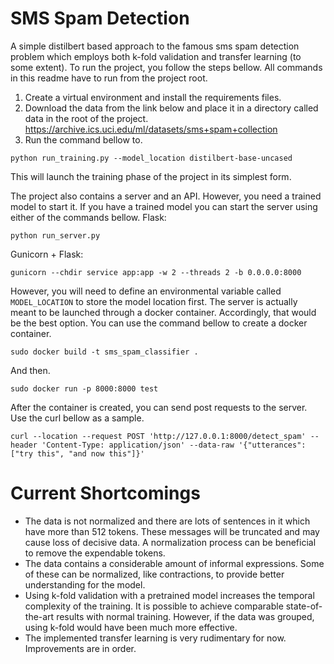 # SMS Spam Detection
A simple distilbert based approach to the famous sms spam detection problem which employs both k-fold validation and 
transfer learning (to some extent). To run the project, you follow the steps bellow.
All commands in this readme have to run from the project root.

1. Create a virtual environment and install the requirements files.
2. Download the data from the link below and place it in a directory called data in the root of the project.
https://archive.ics.uci.edu/ml/datasets/sms+spam+collection
3. Run the command bellow to.
```commandline
python run_training.py --model_location distilbert-base-uncased
```
This will launch the training phase of the project in its simplest form.

The project also contains a server and an API. However, you need a trained model to start it. If you have a trained
model you can start the server using either of the commands bellow.
Flask:
```commandline
python run_server.py
```

Gunicorn + Flask:
```commandline
gunicorn --chdir service app:app -w 2 --threads 2 -b 0.0.0.0:8000
```

However, you will need to define an environmental variable called `MODEL_LOCATION` to store the model location first.
The server is actually meant to be launched through a docker container. Accordingly, that would be the best option. You
can use the command bellow to create a docker container.
```commandline
sudo docker build -t sms_spam_classifier .
```
And then.
```commandline
sudo docker run -p 8000:8000 test
```

After the container is created, you can send post requests to the server. Use the curl bellow as a sample. 
```commandline
curl --location --request POST 'http://127.0.0.1:8000/detect_spam' --header 'Content-Type: application/json' --data-raw '{"utterances": ["try this", "and now this"]}'
```

# Current Shortcomings
- The data is not normalized and there are lots of sentences in it which have more than 512 tokens. These messages will be
truncated and may cause loss of decisive data. A normalization process can be beneficial to remove the expendable
tokens.
- The data contains a considerable amount of informal expressions. Some of these can be normalized, like contractions, 
to provide better understanding for the model.
- Using k-fold validation with a pretrained model increases the temporal complexity of the training. It is possible to 
achieve comparable state-of-the-art results with normal training. However, if the data was grouped, using k-fold would
have been much more effective.
- The implemented transfer learning is very rudimentary for now. Improvements are in order.
